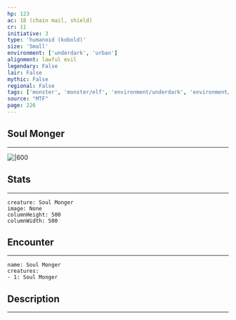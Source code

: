 ```yaml
---
hp: 123
ac: 18 (chain mail, shield)
cr: 11
initiative: 3
type: 'humanoid (kobold)'    
size: 'Small'
environment: ['underdark', 'urban']
alignment: lawful evil
legendary: False
lair: False
mythic: False
regional: False
tags: ['monster', 'monster/elf', 'environment/underdark', 'environment/urban']
source: "MTF"
page: 226
---
```


## Soul Monger
---

![|600](D:/Program%20Files/5e.tools/img/bestiary/MTF/Soul%20Monger.jpg)

## Stats
---

```statblock
creature: Soul Monger
image: None
columnHeight: 500
columnWidth: 500
```

## Encounter
---

```encounter-table
name: Soul Monger
creatures:
- 1: Soul Monger
```

## Description
---




